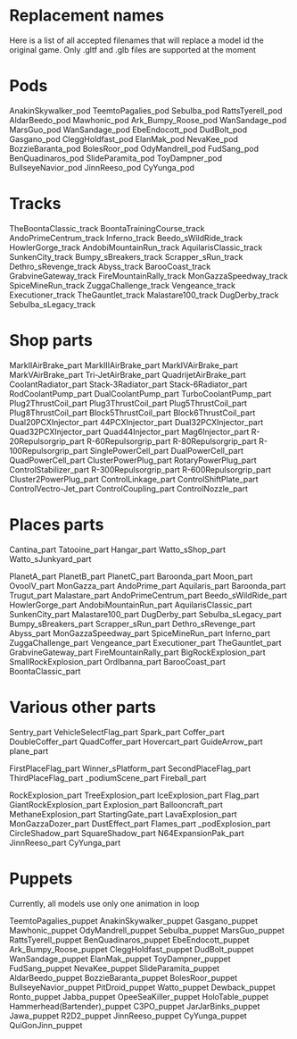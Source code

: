 # Replacement names

Here is a list of all accepted filenames that will replace a model id the original game.
Only .gltf and .glb files are supported at the moment

# Pods

AnakinSkywalker_pod
TeemtoPagalies_pod
Sebulba_pod
RattsTyerell_pod
AldarBeedo_pod
Mawhonic_pod
Ark_Bumpy_Roose_pod
WanSandage_pod
MarsGuo_pod
WanSandage_pod
EbeEndocott_pod
DudBolt_pod
Gasgano_pod
CleggHoldfast_pod
ElanMak_pod
NevaKee_pod
BozzieBaranta_pod
BolesRoor_pod
OdyMandrell_pod
FudSang_pod
BenQuadinaros_pod
SlideParamita_pod
ToyDampner_pod
BullseyeNavior_pod
JinnReeso_pod
CyYunga_pod

# Tracks

TheBoontaClassic_track
BoontaTrainingCourse_track
AndoPrimeCentrum_track
Inferno_track
Beedo_sWildRide_track
HowlerGorge_track
AndobiMountainRun_track
AquilarisClassic_track
SunkenCity_track
Bumpy_sBreakers_track
Scrapper_sRun_track
Dethro_sRevenge_track
Abyss_track
BarooCoast_track
GrabvineGateway_track
FireMountainRally_track
MonGazzaSpeedway_track
SpiceMineRun_track
ZuggaChallenge_track
Vengeance_track
Executioner_track
TheGauntlet_track
Malastare100_track
DugDerby_track
Sebulba_sLegacy_track

# Shop parts

MarkIIAirBrake_part
MarkIIIAirBrake_part
MarkIVAirBrake_part
MarkVAirBrake_part
Tri-JetAirBrake_part
QuadrijetAirBrake_part
CoolantRadiator_part
Stack-3Radiator_part
Stack-6Radiator_part
RodCoolantPump_part
DualCoolantPump_part
TurboCoolantPump_part
Plug2ThrustCoil_part
Plug3ThrustCoil_part
Plug5ThrustCoil_part
Plug8ThrustCoil_part
Block5ThrustCoil_part
Block6ThrustCoil_part
Dual20PCXInjector_part
44PCXInjector_part
Dual32PCXInjector_part
Quad32PCXInjector_part
Quad44Injector_part
Mag6Injector_part
R-20Repulsorgrip_part
R-60Repulsorgrip_part
R-80Repulsorgrip_part
R-100Repulsorgrip_part
SinglePowerCell_part
DualPowerCell_part
QuadPowerCell_part
ClusterPowerPlug_part
RotaryPowerPlug_part
ControlStabilizer_part
R-300Repulsorgrip_part
R-600Repulsorgrip_part
Cluster2PowerPlug_part
ControlLinkage_part
ControlShiftPlate_part
ControlVectro-Jet_part
ControlCoupling_part
ControlNozzle_part

# Places parts

Cantina_part
Tatooine_part
Hangar_part
Watto_sShop_part
Watto_sJunkyard_part

PlanetA_part
PlanetB_part
PlanetC_part
Baroonda_part
Moon_part
OvooIV_part
MonGazza_part
AndoPrime_part
Aquilaris_part
Baroonda_part
Trugut_part
Malastare_part
AndoPrimeCentrum_part
Beedo_sWildRide_part
HowlerGorge_part
AndobiMountainRun_part
AquilarisClassic_part
SunkenCity_part
Malastare100_part
DugDerby_part
Sebulba_sLegacy_part
Bumpy_sBreakers_part
Scrapper_sRun_part
Dethro_sRevenge_part
Abyss_part
MonGazzaSpeedway_part
SpiceMineRun_part
Inferno_part
ZuggaChallenge_part
Vengeance_part
Executioner_part
TheGauntlet_part
GrabvineGateway_part
FireMountainRally_part
BigRockExplosion_part
SmallRockExplosion_part
OrdIbanna_part
BarooCoast_part
BoontaClassic_part

# Various other parts

Sentry_part
VehicleSelectFlag_part
Spark_part
Coffer_part
DoubleCoffer_part
QuadCoffer_part
Hovercart_part
GuideArrow_part
plane_part

FirstPlaceFlag_part
Winner_sPlatform_part
SecondPlaceFlag_part
ThirdPlaceFlag_part
_podiumScene_part
Fireball_part

RockExplosion_part
TreeExplosion_part
IceExplosion_part
Flag_part
GiantRockExplosion_part
Explosion_part
Ballooncraft_part
MethaneExplosion_part
StartingGate_part
LavaExplosion_part
MonGazzaDozer_part
DustEffect_part
Flames_part
_podExplosion_part
CircleShadow_part
SquareShadow_part
N64ExpansionPak_part
JinnReeso_part
CyYunga_part

# Puppets
Currently, all models use only one animation in loop

TeemtoPagalies_puppet
AnakinSkywalker_puppet
Gasgano_puppet
Mawhonic_puppet
OdyMandrell_puppet
Sebulba_puppet
MarsGuo_puppet
RattsTyerell_puppet
BenQuadinaros_puppet
EbeEndocott_puppet
Ark_Bumpy_Roose_puppet
CleggHoldfast_puppet
DudBolt_puppet
WanSandage_puppet
ElanMak_puppet
ToyDampner_puppet
FudSang_puppet
NevaKee_puppet
SlideParamita_puppet
AldarBeedo_puppet
BozzieBaranta_puppet
BolesRoor_puppet
BullseyeNavior_puppet
PitDroid_puppet
Watto_puppet
Dewback_puppet
Ronto_puppet
Jabba_puppet
OpeeSeaKiller_puppet
HoloTable_puppet
Hammerhead(Bartender)_puppet
C3PO_puppet
JarJarBinks_puppet
Jawa_puppet
R2D2_puppet
JinnReeso_puppet
CyYunga_puppet
QuiGonJinn_puppet
